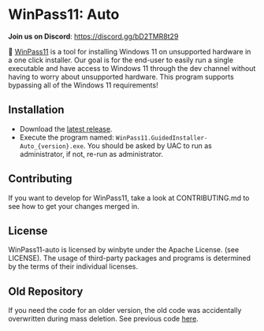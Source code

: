 # WinPass11: Auto

**Join us on Discord**: https://discord.gg/bD2TMR8t29

🔑 [WinPass11](https://github.com/project-winpass11) is a tool for installing Windows 11 on unsupported hardware in a one click installer. Our goal is for the end-user to easily run a single executable and have access to Windows 11 through the dev channel without having to worry about unsupported hardware. This program supports bypassing all of the Windows 11 requirements!

## Installation
* Download the [latest release](https://github.com/project-winpass11/WinPass11.GuidedInstaller/releases).
* Execute the program named: `WinPass11.GuidedInstaller-Auto_{version}.exe`. You should be asked by UAC to run as administrator, if not, re-run as administrator.

## Contributing
If you want to develop for WinPass11, take a look at CONTRIBUTING.md to see how to get your changes merged in.

## License
WinPass11-auto is licensed by winbyte under the Apache License. (see LICENSE). The usage of third-party packages and programs is determined by the terms of their individual licenses.


## Old Repository

If you need the code for an older version, the old code was accidentally overwritten during mass deletion. See previous code [here](https://github.com/project-winpass11/guided-installer-precleanup).
